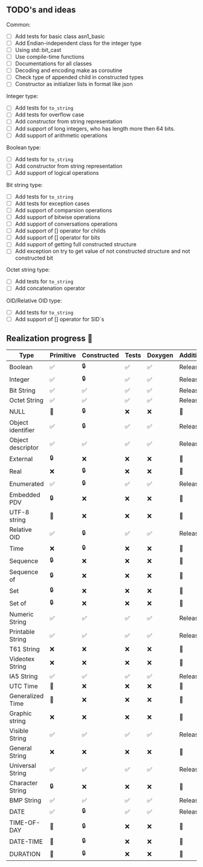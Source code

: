 ## TODO's and ideas

Common:

- [ ] Add tests for basic class asn1_basic
- [ ] Add Endian-independent class for the integer type
- [ ] Using std::bit_cast
- [ ] Use compile-time functions
- [ ] Documentations for all classes
- [ ] Decoding and encoding make as coroutine
- [ ] Check type of appended child in constructed types
- [ ] Constructor as initializer lists in format like json

Integer type:

- [ ] Add tests for `to_string`
- [ ] Add tests for overflow case
- [ ] Add constructor from string representation
- [ ] Add support of long integers, who has length more then 64 bits.
- [ ] Add support of arithmetic operations

Boolean type:

- [ ] Add tests for `to_string`
- [ ] Add constructor from string representation
- [ ] Add support of logical operations

Bit string type:

- [ ] Add tests for `to_string`
- [ ] Add tests for exception cases
- [ ] Add support of comparsion operations
- [ ] Add support of bitwise operations
- [ ] Add support of conversations operations
- [ ] Add support of [] operator for childs
- [ ] Add support of [] operator for bits
- [ ] Add support of getting full constructed structure
- [ ] Add exception on try to get value of not constructed structure and not constructed bit

Octet string type:

- [ ] Add tests for `to_string`
- [ ] Add concatenation operator

OID/Relative OID type:

- [ ] Add tests for `to_string`
- [ ] Add support of [] operator for SID`s

## Realization progress 🤔

| Type              | Primitive | Constructed | Tests | Doxygen | Additional |
|-------------------|-----------|-------------|-------|---------|------------|
| Boolean           | ✅         | 🔒          | ✅     | ✅       | Released   |
| Integer           | ✅         | 🔒          | ✅     | ✅       | Released   |
| Bit String        | ✅         | ✅           | ✅     | ✅       | Released   |
| Octet String      | ✅         | ✅           | ✅     | ✅       | Released   |
| NULL              | 🚧        | 🔒          | ❌     | ❌       | 🔄         |
| Object identifier | ✅         | 🔒          | ✅     | ✅       | Released   |
| Object descriptor | ✅         | ✅           | ✅     | ✅       | Released   |
| External          | 🔒        | ❌           | ❌     | ❌       | 🔄         |
| Real              | ❌         | 🔒          | ❌     | ❌       | 🔄         |
| Enumerated        | ✅         | 🔒          | ✅     | ✅       | Released   |
| Embedded PDV      | 🔒        | ❌           | ❌     | ❌       | 🔄         |
| UTF-8 string      | 🚧        | ❌           | ❌     | ❌       | 🔄         |
| Relative OID      | ✅         | 🔒          | ✅     | ✅       | Released   |
| Time              | ❌         | 🔒          | ❌     | ❌       | 🔄         |
| Sequence          | 🔒        | ❌           | ❌     | ❌       | 🔄         |
| Sequence of       | 🔒        | ❌           | ❌     | ❌       | 🔄         |
| Set               | 🔒        | ❌           | ❌     | ❌       | 🔄         |
| Set of            | 🔒        | ❌           | ❌     | ❌       | 🔄         |
| Numeric String    | ✅         | ✅           | ✅     | ✅       | Released   |
| Printable String  | ✅         | ✅           | ✅     | ✅       | Released   |
| T61 String        | ❌         | ❌           | ❌     | ❌       | 🔄         |
| Videotex String   | ❌         | ❌           | ❌     | ❌       | 🔄         |
| IA5 String        | ✅         | ✅           | ✅     | ✅       | Released   |
| UTC Time          | 🚧        | ❌           | ❌     | ❌       | 🔄         |
| Generalized Time  | 🚧        | ❌           | ❌     | ❌       | 🔄         |
| Graphic string    | ❌         | ❌           | ❌     | ❌       | 🔄         |
| Visible String    | ✅         | ✅           | ✅     | ✅       | Released   |
| General String    | ❌         | ❌           | ❌     | ❌       | 🔄         |
| Universal String  | ✅         | ✅           | ✅     | ✅       | Released   |
| Character String  | 🔒        | ❌           | ❌     | ❌       | 🔄         |
| BMP String        | ✅         | ✅           | ✅     | ✅       | Released   |
| DATE              | ✅         | 🔒          | ✅     | ✅       | Released   |
| TIME-OF-DAY       | 🚧        | 🔒          | ❌     | ❌       | 🔄         |
| DATE-TIME         | 🚧        | 🔒          | ❌     | ❌       | 🔄         |
| DURATION          | 🚧        | 🔒          | ❌     | ❌       | 🔄         |



